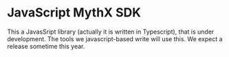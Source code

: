 # JavaScript MythX SDK

This a JavasSript library (actually it is written in Typescript), that is under development. The tools we javascript-based write will use this.
We expect a release sometime this year.
